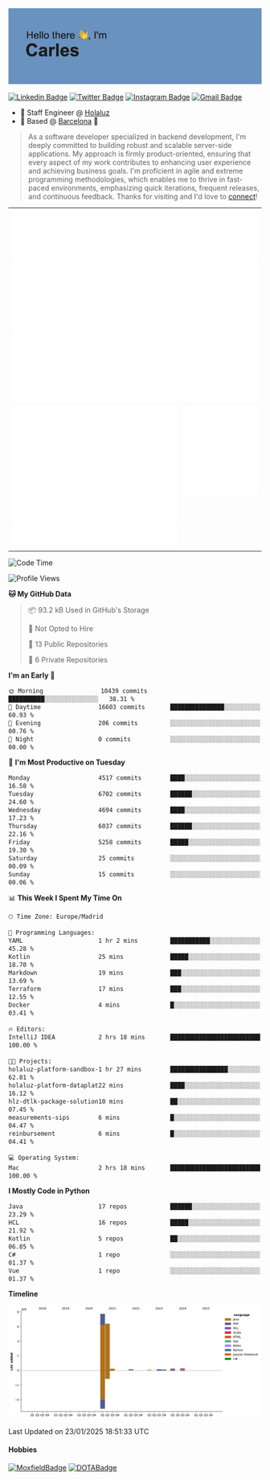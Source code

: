 <img src="header.png" alt="header">

[![Linkedin Badge](https://img.shields.io/badge/-cdespona-blue?style=flat&logo=Linkedin&logoColor=white&link=https://www.linkedin.com/in/carles-david-espona-casas-56219b11/)](https://www.linkedin.com/in/carles-david-espona-casas-56219b11/)
[![Twitter Badge](https://img.shields.io/badge/-@__cdespona-1ca0f1?style=flat&labelColor=1ca0f1&logo=twitter&logoColor=white&link=https://twitter.com/CDEspona)](https://twitter.com/CDEspona)
[![Instagram Badge](https://img.shields.io/badge/-@__cdespona-purple?style=flat&logo=instagram&logoColor=white&link=https://www.instagram.com/cdespona/)](https://www.instagram.com/cdespona/)
[![Gmail Badge](https://img.shields.io/badge/-cdespona-c14438?style=flat&logo=Gmail&logoColor=white&link=mailto:cdespona@gmail.com)](mailto:cdespona@gmail.com)

* 🔭 Staff Engineer @ [Holaluz](https://holaluz.com)
* 🏡 Based @ [Barcelona](https://www.google.es/maps/place/Barcelona) 💜

> As a software developer specialized in backend development, I'm deeply committed to building robust and scalable server-side applications. My approach is firmly product-oriented, ensuring that every aspect of my work contributes to enhancing user experience and achieving business goals. I'm proficient in agile and extreme programming methodologies, which enables me to thrive in fast-paced environments, emphasizing quick iterations, frequent releases, and continuous feedback. Thanks for visiting and I'd love to [connect](https://www.linkedin.com/in/carles-david-espona-casas-56219b11/)!

<table style="border-collapse: collapse; border: none;"> 
  <tbody>
  <tr style="border: none;">
    <td colspan="2" style="border: none; vertical-align: top;">
      <img src="summary.svg" alt="summary">
      <img src="activity-community.svg" alt="act-comm">
      <img src="repositories.svg" alt="repo">
    </td>
  </tr>
  <tr>
    <td style="border: none; vertical-align: top;">
      <img src="metrics.plugin.isocalendar.fullyear.svg" alt="calendar">
      <img src="topics.svg" alt="topics">
    </td>
    <td style="border: none; vertical-align: top;">
      <img src="achievements.svg" alt="achievements">
    </td>
  </tr>
  </tbody>
</table>

<!--START_SECTION:waka-->
![Code Time](http://img.shields.io/badge/Code%20Time-290%20hrs%2058%20mins-blue)

![Profile Views](http://img.shields.io/badge/Profile%20Views-0-blue)

**🐱 My GitHub Data** 

> 📦 93.2 kB Used in GitHub's Storage 
 > 
> 🚫 Not Opted to Hire
 > 
> 📜 13 Public Repositories 
 > 
> 🔑 6 Private Repositories 
 > 
**I'm an Early 🐤** 

```text
🌞 Morning                10439 commits       ██████████░░░░░░░░░░░░░░░   38.31 % 
🌆 Daytime                16603 commits       ███████████████░░░░░░░░░░   60.93 % 
🌃 Evening                206 commits         ░░░░░░░░░░░░░░░░░░░░░░░░░   00.76 % 
🌙 Night                  0 commits           ░░░░░░░░░░░░░░░░░░░░░░░░░   00.00 % 
```
📅 **I'm Most Productive on Tuesday** 

```text
Monday                   4517 commits        ████░░░░░░░░░░░░░░░░░░░░░   16.58 % 
Tuesday                  6702 commits        ██████░░░░░░░░░░░░░░░░░░░   24.60 % 
Wednesday                4694 commits        ████░░░░░░░░░░░░░░░░░░░░░   17.23 % 
Thursday                 6037 commits        ██████░░░░░░░░░░░░░░░░░░░   22.16 % 
Friday                   5258 commits        █████░░░░░░░░░░░░░░░░░░░░   19.30 % 
Saturday                 25 commits          ░░░░░░░░░░░░░░░░░░░░░░░░░   00.09 % 
Sunday                   15 commits          ░░░░░░░░░░░░░░░░░░░░░░░░░   00.06 % 
```


📊 **This Week I Spent My Time On** 

```text
🕑︎ Time Zone: Europe/Madrid

💬 Programming Languages: 
YAML                     1 hr 2 mins         ███████████░░░░░░░░░░░░░░   45.28 % 
Kotlin                   25 mins             █████░░░░░░░░░░░░░░░░░░░░   18.70 % 
Markdown                 19 mins             ███░░░░░░░░░░░░░░░░░░░░░░   13.69 % 
Terraform                17 mins             ███░░░░░░░░░░░░░░░░░░░░░░   12.55 % 
Docker                   4 mins              █░░░░░░░░░░░░░░░░░░░░░░░░   03.41 % 

🔥 Editors: 
IntelliJ IDEA            2 hrs 18 mins       █████████████████████████   100.00 % 

🐱‍💻 Projects: 
holaluz-platform-sandbox-1 hr 27 mins        ████████████████░░░░░░░░░   62.81 % 
holaluz-platform-dataplat22 mins             ████░░░░░░░░░░░░░░░░░░░░░   16.12 % 
hlz-dtlk-package-solution10 mins             ██░░░░░░░░░░░░░░░░░░░░░░░   07.45 % 
measurements-sips        6 mins              █░░░░░░░░░░░░░░░░░░░░░░░░   04.47 % 
reinbursement            6 mins              █░░░░░░░░░░░░░░░░░░░░░░░░   04.41 % 

💻 Operating System: 
Mac                      2 hrs 18 mins       █████████████████████████   100.00 % 
```

**I Mostly Code in Python** 

```text
Java                     17 repos            ██████░░░░░░░░░░░░░░░░░░░   23.29 % 
HCL                      16 repos            █████░░░░░░░░░░░░░░░░░░░░   21.92 % 
Kotlin                   5 repos             ██░░░░░░░░░░░░░░░░░░░░░░░   06.85 % 
C#                       1 repo              ░░░░░░░░░░░░░░░░░░░░░░░░░   01.37 % 
Vue                      1 repo              ░░░░░░░░░░░░░░░░░░░░░░░░░   01.37 % 
```



**Timeline**

![Lines of Code chart](https://raw.githubusercontent.com/cdespona/cdespona/main/assets/bar_graph.png)


 Last Updated on 23/01/2025 18:51:33 UTC
<!--END_SECTION:waka-->

#### Hobbies
[![MoxfieldBadge](https://img.shields.io/badge/MTG%20Commander-Cdespona-8A2BE2)](https://www.moxfield.com/users/Cdespona)
[![DOTABadge](https://img.shields.io/badge/DOTA2-GRV-red)](https://es.dotabuff.com/players/63807915)
